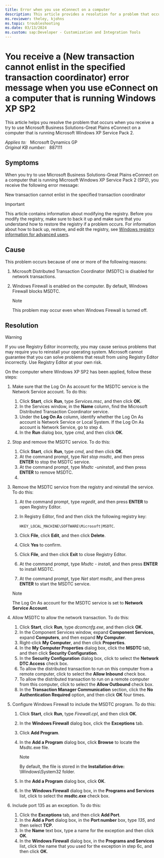 ```yaml
---
title: Error when you use eConnect on a computer
description: This article provides a resolution for a problem that occurs when you receive a try to use Microsoft Business Solutions-Great Plains eConnect on a computer that is running Microsoft Windows XP Service Pack 2.
ms.reviewer: theley, kjohns
ms.topic: troubleshooting
ms.date: 03/13/2024
ms.custom: sap:Developer - Customization and Integration Tools
---
```

# You receive a (New transaction cannot enlist in the specified transaction coordinator) error message when you use eConnect on a computer that is running Windows XP SP2

This article helps you resolve the problem that occurs when you receive a try to use Microsoft Business Solutions-Great Plains eConnect on a computer that is running Microsoft Windows XP Service Pack 2.

_Applies to:_ &nbsp; Microsoft Dynamics GP  
_Original KB number:_ &nbsp; 887111

## Symptoms

When you try to use Microsoft Business Solutions-Great Plains eConnect on a computer that is running Microsoft Windows XP Service Pack 2 (SP2), you receive the following error message:

New transaction cannot enlist in the specified transaction coordinator

> [!IMPORTANT]
> This article contains information about modifying the registry. Before you modify the registry, make sure to back it up and make sure that you understand how to restore the registry if a problem occurs. For information about how to back up, restore, and edit the registry, see [Windows registry information for advanced users](../../windows-server/performance/windows-registry-advanced-users.md).

## Cause

This problem occurs because of one or more of the following reasons:

1. Microsoft Distributed Transaction Coordinator (MSDTC) is disabled for network transactions.
2. Windows Firewall is enabled on the computer. By default, Windows Firewall blocks MSDTC.

    > [!NOTE]
    > This problem may occur even when Windows Firewall is turned off.

## Resolution

> [!WARNING]
> If you use Registry Editor incorrectly, you may cause serious problems that may require you to reinstall your operating system. Microsoft cannot guarantee that you can solve problems that result from using Registry Editor incorrectly. Use Registry Editor at your own risk.

On the computer where Windows XP SP2 has been applied, follow these steps:

1. Make sure that the Log On As account for the MSDTC service is the Network Service account. To do this:

   1. Click **Start**, click **Run**, type *Services.msc*, and then click **OK**.
   2. In the Services window, in the **Name** column, find the Microsoft Distributed Transaction Coordinator service.
   3. Under the **Log On As** column, identify whether the Log On As account is Network Service or Local System. If the Log On As account is Network Service, go to step 4.
   4. In the **Run** dialog box, type *cmd*, and then click **OK**.

2. Stop and remove the MSDTC service. To do this:

   1. Click **Start**, click **Run**, type *cmd*, and then click **OK**.
   2. At the command prompt, type *Net stop msdtc*, and then press **ENTER** to stop the MSDTC service.
   3. At the command prompt, type *Msdtc -uninstall*, and then press **ENTER** to remove MSDTC.
   4.

3. Remove the MSDTC service from the registry and reinstall the service. To do this:

   1. At the command prompt, type *regedit*, and then press **ENTER** to open Registry Editor.
   2. In Registry Editor, find and then click the following registry key:

      `HKEY_LOCAL_MACHINE\SOFTWARE\Microsoft|MSDTC`.
  
   3. Click **File**, click **Edit**, and then click **Delete**.
   4. Click **Yes** to confirm.
   5. Click **File**, and then click **Exit** to close Registry Editor.
   6. At the command prompt, type *Msdtc - install*, and then press **ENTER** to install MSDTC.
   7. At the command prompt, type *Net start msdtc*, and then press **ENTER** to start the MSDTC service.

   > [!NOTE]
   > The Log On As account for the MSDTC service is set to **Network Service Account**.

4. Allow MSDTC to allow the network transaction. To do this:

   1. Click **Start**, click **Run**, type *dcomcnfg.exe*, and then click **OK**.
   2. In the Component Services window, expand **Component Services**, expand **Computers**, and then expand **My Computer**.
   3. Right-click **My Computer**, and then click **Properties**.
   4. In the **My Computer Properties** dialog box, click the **MSDTC** tab, and then click **Security Configuration**.
   5. In the **Security Configuration** dialog box, click to select the **Network DTC Access** check box.
   6. To allow the distributed transaction to run on this computer from a remote computer, click to select the **Allow Inbound** check box.
   7. To allow the distributed transaction to run on a remote computer from this computer, click to select the **Allow Outbound** check box.
   8. In the **Transaction Manager Communication** section, click the **No Authentication Required** option, and then click **OK** four times.

5. Configure Windows Firewall to include the MSDTC program. To do this:

   1. Click **Start**, click **Run**, type *Firewall.cpl*, and then click **OK**.
   2. In the **Windows Firewall** dialog box, click the **Exceptions** tab.
   3. Click **Add Program**.
   4. In the **Add a Program** dialog box, click **Browse** to locate the Msdtc.exe file.

      > [!NOTE]
      > By default, the file is stored in the **Installation drive:** \Windows\System32 folder.

   5. In the **Add a Program** dialog box, click **OK**.
   6. In the **Windows Firewall** dialog box, in the **Programs and Services** list, click to select the **msdtc.exe** check box.

6. Include port 135 as an exception. To do this:

   1. Click the **Exceptions** tab, and then click **Add Port**.
   2. In the **Add a Port** dialog box, in the **Port number** box, type *135*, and then select **TCP**.
   3. In the **Name** text box, type a name for the exception and then click **OK**.
   4. In the **Windows Firewall** dialog box, in the **Programs and Services** list, click the name that you used for the exception in step 6c, and then click **OK**.
